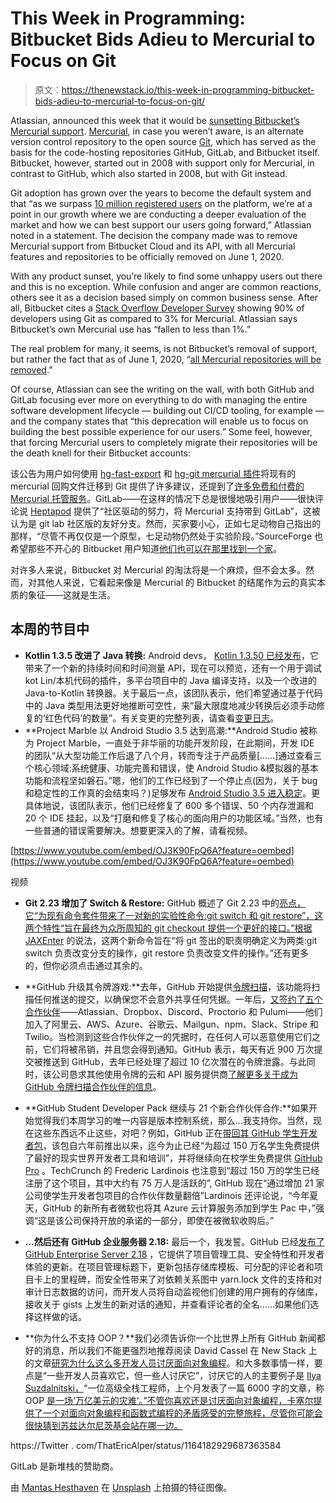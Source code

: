 # This Week in Programming: Bitbucket Bids Adieu to Mercurial to Focus on Git

> 原文：<https://thenewstack.io/this-week-in-programming-bitbucket-bids-adieu-to-mercurial-to-focus-on-git/>

Atlassian, announced this week that it would be [sunsetting Bitbucket’s Mercurial support](https://bitbucket.org/blog/sunsetting-mercurial-support-in-bitbucket). [Mercurial](https://www.mercurial-scm.org/), in case you weren’t aware, is an alternate version control repository to the open source [Git](https://git-scm.com/), which has served as the basis for the code-hosting repositories GitHub, GitLab, and Bitbucket itself. Bitbucket, however, started out in 2008 with support only for Mercurial, in contrast to GitHub, which also started in 2008, but with Git instead.

Git adoption has grown over the years to become the default system and that “as we surpass [10 million registered users](https://bitbucket.org/blog/celebrating-10-million-bitbucket-cloud-registered-users) on the platform, we’re at a point in our growth where we are conducting a deeper evaluation of the market and how we can best support our users going forward,” Atlassian noted in a statement. The decision the company made was to remove Mercurial support from Bitbucket Cloud and its API, with all Mercurial features and repositories to be officially removed on June 1, 2020.

With any product sunset, you’re likely to find some unhappy users out there and this is no exception. While confusion and anger are common reactions, others see it as a decision based simply on common business sense. After all, Bitbucket cites a [Stack Overflow Developer Survey](https://insights.stackoverflow.com/survey/2018#work-_-version-control) showing 90% of developers using Git as compared to 3% for Mercurial. Atlassian says Bitbucket’s own Mercurial use has “fallen to less than 1%.”

The real problem for many, it seems, is not Bitbucket’s removal of support, but rather the fact that as of June 1, 2020, “[all Mercurial repositories will be removed](https://twitter.com/IanColdwater/status/1163871863568850945).”

Of course, Atlassian can see the writing on the wall, with both GitHub and GitLab focusing ever more on everything to do with managing the entire software development lifecycle — building out CI/CD tooling, for example — and the company states that “this deprecation will enable us to focus on building the best possible experience for our users.” Some feel, however, that forcing Mercurial users to completely migrate their repositories will be the death knell for their Bitbucket accounts:

该公告为用户如何使用 [hg-fast-export](https://github.com/frej/fast-export) 和 [hg-git mercurial 插件](https://hg-git.github.io/)将现有的 mercurial 回购文件迁移到 Git 提供了许多建议，还提到了[许多免费和付费的 Mercurial 托管服务](https://www.mercurial-scm.org/wiki/MercurialHosting)。GitLab——在这样的情况下总是很慢地吸引用户——很快评论说 [Heptapod](https://heptapod.net/) 提供了“社区驱动的努力，将 Mercurial 支持带到 GitLab”，这被认为是 git lab 社区版的友好分支。然而，买家要小心，正如七足动物自己指出的那样，“尽管不再仅仅是一个原型，七足动物仍然处于实验阶段。”SourceForge 也希望那些不开心的 Bitbucket 用户知道[他们也可以在那里找到一个家](https://twitter.com/sourceforge/status/1163853960437878784)。

对许多人来说，Bitbucket 对 Mercurial 的淘汰将是一个麻烦，但不会太多。然而，对其他人来说，它看起来像是 Mercurial 的 Bitbucket 的结尾作为云的真实本质的象征——这就是生活。

## 本周的节目中

*   **Kotlin 1.3.5 改进了 Java 转换:** Android devs， [Kotlin 1.3.50 已经发布](https://blog.jetbrains.com/kotlin/2019/08/kotlin-1-3-50-released/)，它带来了一个新的持续时间和时间测量 API，现在可以预览，还有一个用于调试 kot Lin/本机代码的插件，多平台项目中的 Java 编译支持，以及一个改进的 Java-to-Kotlin 转换器。关于最后一点，该团队表示，他们希望通过基于代码中的 Java 类型用法更好地推断可空性，来“最大限度地减少转换后必须手动修复的‘红色代码’的数量”。有关变更的完整列表，请查看[变更日志](https://github.com/JetBrains/kotlin/blob/1.3.50/ChangeLog.md)。
*   **Project Marble 以 Android Studio 3.5 达到高潮:**Android Studio 被称为 Project Marble，一直处于非华丽的功能开发阶段，在此期间，开发 IDE 的团队“从大型功能工作后退了八个月，转而专注于产品质量[……]通过查看三个核心领域:系统健康、功能完善和错误，使 Android Studio &模拟器的基本功能和流程坚如磐石。”嗯，他们的工作已经到了一个停止点(因为，关于 bug 和稳定性的工作真的会结束吗？)足够发布 [Android Studio 3.5 进入稳定](http://android-developers.googleblog.com/2019/08/android-studio-35-project-marble-goes.html)。更具体地说，该团队表示，他们已经修复了 600 多个错误、50 个内存泄漏和 20 个 IDE 挂起，以及“打磨和修复了核心的面向用户的功能区域。”当然，也有一些普通的错误需要解决。想要更深入的了解，请看视频。

[https://www.youtube.com/embed/OJ3K90FpQ6A?feature=oembed](https://www.youtube.com/embed/OJ3K90FpQ6A?feature=oembed)

视频

*   **Git 2.23 增加了 Switch & Restore:** GitHub 概述了 Git 2.23 中的[亮点，它“为现有命令套件带来了一对新的实验性命令:git switch 和 git restore”，这两个特性“旨在最终为众所周知的 git checkout 提供一个更好的接口。”根据 JAXEnter](https://github.blog/2019-08-16-highlights-from-git-2-23/) 的说法，这两个新命令旨在“将 git 签出的职责明确定义为两类:git switch 负责改变分支的操作，git restore 负责改变文件的操作。”还有更多的，但你必须点击通过其余的。
*   **GitHub 升级其令牌游戏:**去年，GitHub 开始提供[令牌扫描](https://help.github.com/en/articles/about-token-scanning)，该功能将扫描任何推送的提交，以确保您不会意外共享任何凭据。一年后，[又签约了五个合作伙伴](https://github.blog/2019-08-19-github-token-scanning-one-billion-tokens-identified-and-five-new-partners/)——Atlassian、Dropbox、Discord、Proctorio 和 Pulumi——他们加入了阿里云、AWS、Azure、谷歌云、Mailgun、npm、Slack、Stripe 和 Twilio。当检测到这些合作伙伴之一的凭据时，在任何人可以恶意使用它们之前，它们将被吊销，并且您会得到通知。GitHub 表示，每天有近 900 万次提交被推送到 GitHub，去年已经处理了超过 10 亿次潜在的令牌泄露。与此同时，该公司恳求其他使用令牌的云和 API 服务提供商[了解更多关于成为 GitHub 令牌扫描合作伙伴的信息](https://developer.github.com/partnerships/token-scanning/)。

*   **GitHub Student Developer Pack 继续与 21 个新合作伙伴合作:**如果开始觉得我们本周学习的唯一内容是版本控制系统，那么…我支持你。当然，现在这些东西远不止这些，对吧？例如，GitHub 正在[带回其 GitHub 学生开发者包](https://github.blog/2019-08-20-the-github-student-developer-pack-is-back/)，该包自六年前推出以来，迄今为止已经“为超过 150 万名学生免费提供了最好的现实世界开发者工具和培训”，并将继续向在校学生免费提供 [GitHub Pro](https://github.com/pricing) 。TechCrunch 的 Frederic Lardinois 也注意到“超过 150 万的学生已经注册了这个项目，其中大约有 75 万人是活跃的”, GitHub 现在“通过增加 21 家公司使学生开发者包项目的合作伙伴数量翻倍”Lardinois 还评论说，“今年夏天，GitHub 的新所有者微软也将其 Azure 云计算服务添加到学生 Pac 中，”强调“这是该公司保持开放的承诺的一部分，即使在被微软收购后。”
*   **…然后还有 GitHub 企业服务器 2.18:** 最后一个，我发誓。GitHub 已经[发布了 GitHub Enterprise Server 2.18](https://github.blog/2019-08-20-github-enterprise-server-2-18-is-here/) ，它提供了项目管理工具、安全特性和开发者体验的更新。在项目管理标题下，更新包括存储库模板、可分配的评论者和项目卡上的里程碑，而安全性带来了对依赖关系图中 yarn.lock 文件的支持和对审计日志数据的访问，而开发人员将自动监视他们创建的用户拥有的存储库，接收关于 gists 上发生的新对话的通知，并查看评论者的全名……如果他们选择这样做的话。

*   **你为什么不支持 OOP？**我们必须告诉你一个比世界上所有 GitHub 新闻都好的消息，所以我们不能更强烈地推荐阅读 David Cassel 在 New Stack 上的文章[研究为什么这么多开发人员讨厌面向对象编程](https://thenewstack.io/why-are-so-many-developers-hating-on-object-oriented-programming/)。和大多数事情一样，要点是“一些开发人员喜欢它，但一些人讨厌它”，讨厌它的人的主要例子是 [Ilya Suzdalnitski，](https://github.com/suzdalnitski)“一位高级全栈工程师，上个月发表了一篇 6000 字的文章，称 OOP [是一场‘万亿美元的灾难’。”不管你喜欢还是讨厌面向对象编程，卡塞尔提供了一个对面向对象编程和函数式编程的矛盾感受的完整旅程，尽管你可能会很快猜到苏兹达尔尼茨基会站在哪一边。](https://medium.com/better-programming/object-oriented-programming-the-trillion-dollar-disaster-92a4b666c7c7)

https://Twitter . com/ThatEricAlper/status/1164182929687363584

GitLab 是新堆栈的赞助商。

由 [Mantas Hesthaven](https://unsplash.com/@mantashesthaven?utm_source=unsplash&utm_medium=referral&utm_content=creditCopyText) 在 [Unsplash](https://unsplash.com/search/photos/goodbye?utm_source=unsplash&utm_medium=referral&utm_content=creditCopyText) 上拍摄的特征图像。

<svg xmlns:xlink="http://www.w3.org/1999/xlink" viewBox="0 0 68 31" version="1.1"><title>Group</title> <desc>Created with Sketch.</desc></svg>